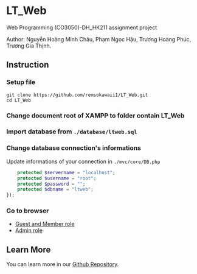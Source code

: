 # LT_Web
Web Programming (CO3050)-DH_HK211 assignment project

Author: Nguyễn Hoàng Minh Châu, Phạm Ngọc Hậu, Trương Hoàng Phúc, Trương Gia Thịnh.

## Instruction

### Setup file

    git clone https://github.com/remsokawaii1/LT_Web.git
    cd LT_Web 

### Change document root of XAMPP to folder contain LT_Web

### Import database from `./database/ltweb.sql`

### Change database connection's informations
Update informations of your connection in `./mvc/core/DB.php`

```php
    protected $servername = "localhost";
    protected $username = "root";
    protected $password = "";
    protected $dbname = "ltweb";
});
```

### Go to browser
* [Guest and Member role](http://localhost/LT_web/home)
* [Admin role](http://localhost/LT_web/admin)

## Learn More
You can learn more in our [Github Repository](https://github.com/remsokawaii1/LT_Web).
